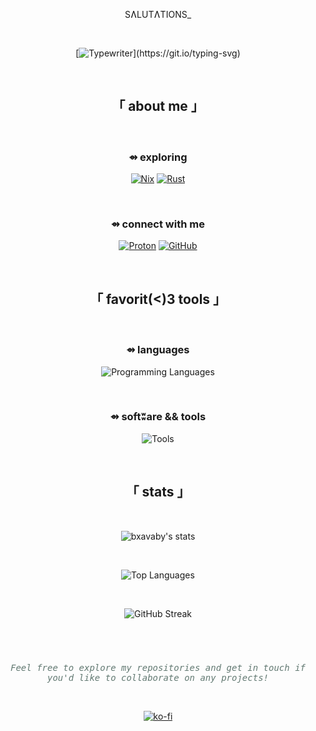 <div align="center">

SɅLUTɅTIONS_

<br>

[![Typewriter](https://readme-typing-svg.herokuapp.com?font=VT323&size=40&duration=2500&color=4D2ED0&background=00000000&center=true&vCenter=true&width=1000&lines=LINUX+CLI+DEVELOPMENT+WITH+CONSTRAINTS+AROUND;1.+OPSEC;2.+CYBERSECURITY+TOOLING;3.+ABSTRUSE+OPERATIONS;4.+LLM+INTEGRATION;FOR+VOGUISH+CLI+WORKFLOWS!)](https://git.io/typing-svg)

</div>

<br>

<div align="center">

## 「 about me 」

<br>

</div>

<div align="center">
  
### ⇴ exploring

[![Nix](https://img.shields.io/badge/NIX-1B1B1D?style=for-the-badge&logo=nixos&logoColor=5E6C8C)](https://nixos.org/)
[![Rust](https://img.shields.io/badge/RUST-1B1B1D?style=for-the-badge&logo=rust&logoColor=61535B)](https://www.rust-lang.org/)

<br>

### ⇴ connect with me

<p align="center">
<a href="mailto:bxavaby@protonmail.ch" target="_blank"><img src="https://img.shields.io/badge/Proton-1B1B1D?style=for-the-badge&logo=protonmail&logoColor=4D2ED0" alt="Proton" /></a>
<a href="https://github.com/bxavaby" target="_blank"><img src="https://img.shields.io/badge/GitHub-1B1B1D?style=for-the-badge&logo=github&logoColor=D4C7CA" alt="GitHub" /></a>
</p>

</div>

<br>

<div align="center">

## 「 favorit(<)3 tools 」

<br>

</div>

<div align="center">

### ⇴ languages

<p align="center">
  <img src="https://skillicons.dev/icons?i=bash,go,lua,python" alt="Programming Languages" />
</p>

<br>

### ⇴ softʬare && tools

<p align="center">
  <img src="https://skillicons.dev/icons?i=docker,git,arch,linux" alt="Tools" />
</p>

</div>

<br>

<div align="center">

## 「 stats 」

<br>

<p align="center">
  <img src="https://github-readme-stats.vercel.app/api?username=bxavaby&show_icons=true&title_color=4D2ED0&icon_color=4D2ED0&bg_color=1B1B1D80&border_color=4D2ED033&text_color=947CDB&hide_border=false&border_radius=15" alt="bxavaby's stats" />
</p>

<br>

<p align="center">
  <img src="https://github-readme-stats.vercel.app/api/top-langs/?username=bxavaby&layout=compact&bg_color=1B1B1D80&border_color=4D2ED033&title_color=4D2ED0&text_color=947CDB&hide_border=false&border_radius=15" alt="Top Languages" />
</p>

<br>

<p align="center">
  <img src="https://github-readme-streak-stats.herokuapp.com/?user=bxavaby&background=1B1B1D80&border=4D2ED033&ring=947CDB&fire=4D2ED0&currStreakLabel=4D2ED0&sideLabels=4D2ED0&currStreakNum=4D2ED0&sideNums=4D2ED0&dates=947CDB&hide_border=false&border_radius=15" alt="GitHub Streak" />
</p>

</div>

#

<br>

<div align="center">

<span style="color:#627972; font-family:monospace">_Feel free to explore my repositories and get in touch if you'd like to collaborate on any projects!_</span>

<br>

[![ko-fi](https://ko-fi.com/img/githubbutton_sm.svg)](https://ko-fi.com/P5P116XU3H)

</div>
